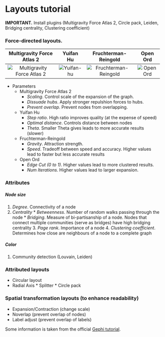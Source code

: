 # Layouts tutorial

**IMPORTANT.** Install plugins (Multigravity Force Atlas 2, Circle pack, Leiden, Bridging centrality, Clustering coefficient)

### Force-directed layouts.

Multigravity Force Atlas 2 |  Yuifan Hu | Fruchterman-Reingold | Open Ord
:-------------------------:|:-------------------------:|:-------------------------:|:-------------------------:
![Multigravity Force Atlas 2](https://raw.githubusercontent.com/mizvol/gephi-tutorials/master/Layouts/images/force-atlas.gif)  |  ![Yuifan-hu](https://raw.githubusercontent.com/mizvol/gephi-tutorials/master/Layouts/images/yifan-hu.gif) | ![Fruchterman-Reingold](https://raw.githubusercontent.com/mizvol/gephi-tutorials/master/Layouts/images/f-r.gif) | ![Open Ord](https://raw.githubusercontent.com/mizvol/gephi-tutorials/master/Layouts/images/openord.gif)

* Parameters
	* Multigravity Force Atlas 2 
		* *Scaling*. Control scale of the expansion of the graph. 
		* *Dissuade hubs*. Apply stronger repulshion forces to hubs.
		* *Prevent overlap*. Prevent nodes from overlapping.
	* Yuifan Hu
		* *Step ratio*. High ratio improves quality (at the expense of speed)
		* *Optimal distance*. Controls distance between nodes
		* *Theta*. Smaller Theta gives leads to more accurate results (slower)
	* Fruchterman-Reingold
		* *Gravity*. Attraction strength.
		* *Speed*. Tradeoff between speed and accuracy. Higher values lead to faster but less accurate results
	* Open Ord
		* *Edge Cut (0 to 1)*. Higher values lead to more clustered results.
		* *Num Iterations*. Higher values lead to larger expansion.

### Attributes
##### Node size
   1. *Degree*. Connectivity of a node
   2. *Centrality*
   	* *Betweenness*. Number of random walks passing through the node
   	* *Bridging*. Measure of bi-partisanship of a node. Nodes that connect multiple communities (serve as bridges) have high bridging centrality
    3. *Page rank*. Importance of a node
    4. *Clustering coefficient*. Determines how close are neighbours of a node to a complete graph
##### Color
   1. Community detection (Louvain, Leiden)
    
### Attributed layouts
   * Circular layout
   * Radial Axis
	* Splitter
	* Circle pack
### Spatial transformation layouts (to enhance readability)
* Expansion/Contraction (change scale)
* Noverlap (prevent overlap of nodes)
* Label adjust (prevent overlap of labels)

Some information is taken from the official [Gephi tutorial](https://gephi.org/users/tutorial-layouts/).
